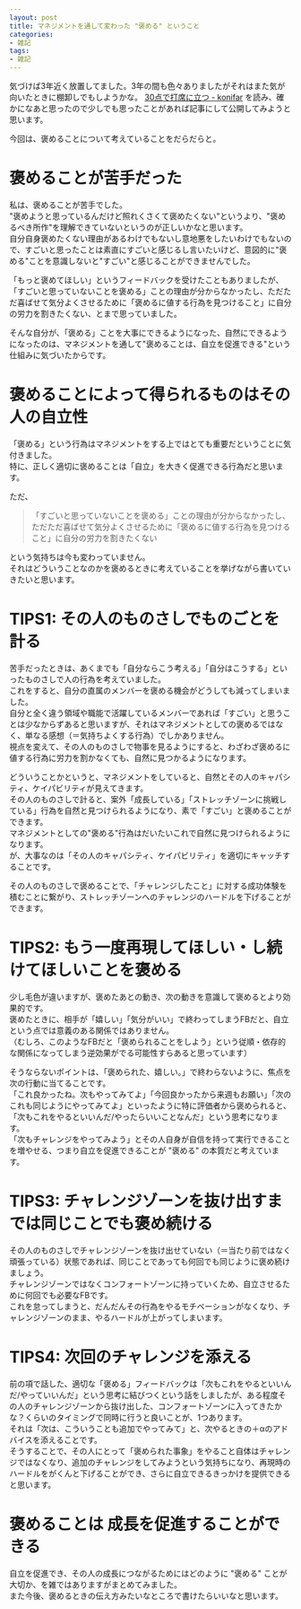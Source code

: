 ```yaml
---
layout: post
title: マネジメントを通して変わった "褒める" ということ
categories:
- 雑記
tags:
- 雑記
---
```


気づけば3年近く放置してました。3年の間も色々ありましたがそれはまた気が向いたときに棚卸しでもしようかな。
[30点で打席に立つ - konifar](https://speakerdeck.com/konifar/30dian-deda-xi-nili-tu) を読み、確かになあと思ったので少しでも思ったことがあれば記事にして公開してみようと思います。

今回は、褒めることについて考えていることをだらだらと。

# 褒めることが苦手だった
私は、褒めることが苦手でした。  
"褒めようと思っているんだけど照れくさくて褒めたくない"というより、"褒めるべき所作"を理解できていないというのが正しいかなと思います。  
自分自身褒めたくない理由があるわけでもないし意地悪をしたいわけでもないので、すごいと思ったことは素直にすごいと感じるし言いたいけど、意図的に"褒める"ことを意識しないと"すごい"と感じることができませんでした。  
  
「もっと褒めてほしい」というフィードバックを受けたこともありましたが、「すごいと思っていないことを褒める」ことの理由が分からなかったし、ただただ喜ばせて気分よくさせるために「褒めるに値する行為を見つけること」に自分の労力を割きたくない、とまで思っていました。

そんな自分が、「褒める」ことを大事にできるようになった、自然にできるようになったのは、マネジメントを通して"褒めることは、自立を促進できる"という仕組みに気づいたからです。

# 褒めることによって得られるものはその人の自立性
「褒める」という行為はマネジメントをする上ではとても重要だということに気付きました。  
特に、正しく適切に褒めることは「自立」を大きく促進できる行為だと思います。  

ただ、

> 「すごいと思っていないことを褒める」ことの理由が分からなかったし、ただただ喜ばせて気分よくさせるために「褒めるに値する行為を見つけること」に自分の労力を割きたくない

という気持ちは今も変わっていません。  
それはどういうことなのかを褒めるときに考えていることを挙げながら書いていきたいと思います。

# TIPS1: その人のものさしでものごとを計る
苦手だったときは、あくまでも「自分ならこう考える」「自分はこうする」といったものさしで人の行為を考えていました。  
これをすると、自分の直属のメンバーを褒める機会がどうしても減ってしまいました。  
自分と全く違う領域や職能で活躍しているメンバーであれば「すごい」と思うことは少なからずあると思いますが、それはマネジメントとしての褒めるではなく、単なる感想（＝気持ちよくする行為）でしかありません。  
視点を変えて、その人のものさしで物事を見るようにすると、わざわざ褒めるに値する行為に労力を割かなくても、自然に見つかるようになります。  

どういうことかというと、マネジメントをしていると、自然とその人のキャパシティ、ケイパビリティが見えてきます。  
その人のものさしで計ると、案外「成長している」「ストレッチゾーンに挑戦している」行為を自然と見つけられるようになり、素で「すごい」と褒めることができます。  
マネジメントとしての"褒める"行為はだいたいこれで自然に見つけられるようになります。  
が、大事なのは「その人のキャパシティ、ケイパビリティ」を適切にキャッチすることです。  

その人のものさしで褒めることで、「チャレンジしたこと」に対する成功体験を積むことに繋がり、ストレッチゾーンへのチャレンジのハードルを下げることができます。

# TIPS2: もう一度再現してほしい・し続けてほしいことを褒める
少し毛色が違いますが、褒めたあとの動き、次の動きを意識して褒めるとより効果的です。  
褒めたときに、相手が「嬉しい」「気分がいい」で終わってしまうFBだと、自立という点では意義のある関係ではありません。  
（むしろ、このようなFBだと「褒められることをしよう」という従順・依存的な関係になってしまう逆効果がでる可能性すらあると思っています）  

そうならないポイントは、「褒められた、嬉しい。」で終わらないように、焦点を次の行動に当てることです。  
「これ良かったね。次もやってみてよ」「今回良かったから来週もお願い」「次のこれも同じようにやってみてよ」といったように特に評価者から褒められると、「次もこれをやるといいんだ/やったらいいことなんだ」という思考になります。  
「次もチャレンジをやってみよう」とその人自身が自信を持って実行できることを増やせる、つまり自立を促進できることが "褒める" の本質だと考えています。  

# TIPS3: チャレンジゾーンを抜け出すまでは同じことでも褒め続ける
その人のものさしでチャレンジゾーンを抜け出せていない（＝当たり前ではなく頑張っている）状態であれば、同じことであっても何回でも同じように褒め続けましょう。  
チャレンジゾーンではなくコンフォートゾーンに持っていくため、自立させるために何回でも必要なFBです。  
これを怠ってしまうと、だんだんその行為をやるモチベーションがなくなり、チャレンジゾーンのまま、やるハードルが上がってしまいます。

# TIPS4: 次回のチャレンジを添える
前の項で話した、適切な「褒める」フィードバックは「次もこれをやるといいんだ/やっていいんだ」という思考に結びつくという話をしましたが、ある程度その人のチャレンジゾーンから抜け出した、コンフォートゾーンに入ってきたかな？くらいのタイミングで同時に行うと良いことが、1つあります。  
それは「次は、こういうことも追加でやってみて」と、次やるときの＋αのアドバイスを添えることです。  
そうすることで、その人にとって「褒められた事象」をやること自体はチャレンジではなくなり、追加のチャレンジをしてみようという気持ちになり、再現時のハードルをがくんと下げることができ、さらに自立できるきっかけを提供できると思います。

# 褒めることは 成長を促進することができる
自立を促進でき、その人の成長につながるためにはどのように "褒める" ことが大切か、を雑ではありますがまとめてみました。  
また今後、褒めるときの伝え方みたいなところで書けたらいいなと思います。
